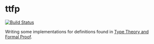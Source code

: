 # ttfp

[![Build Status](https://travis-ci.org/boyvanduuren/ttfp.svg?branch=master)](https://travis-ci.org/boyvanduuren/ttfp)

Writing some implementations for definitions found in [Type Theory and Formal Proof](https://www.cambridge.org/nl/academic/subjects/computer-science/programming-languages-and-applied-logic/type-theory-and-formal-proof-introduction?format=AR&isbn=9781316056349).

